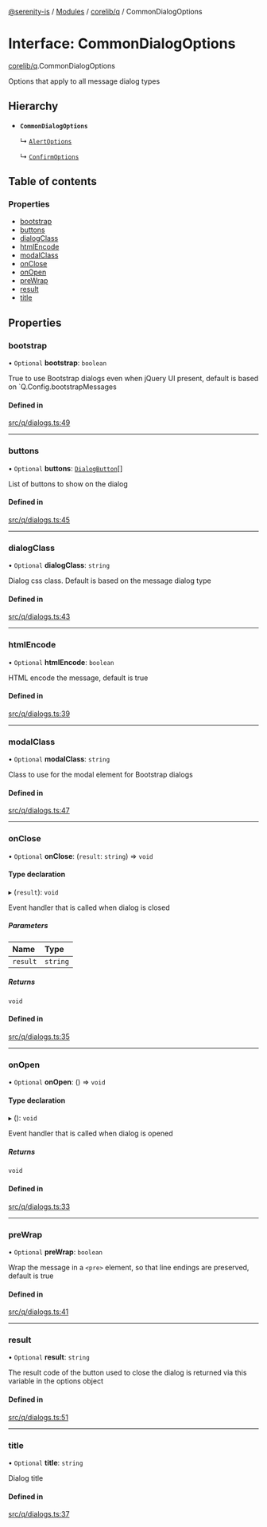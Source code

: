 [@serenity-is](../README.md) / [Modules](../modules.md) / [corelib/q](../modules/corelib_q.md) / CommonDialogOptions

# Interface: CommonDialogOptions

[corelib/q](../modules/corelib_q.md).CommonDialogOptions

Options that apply to all message dialog types

## Hierarchy

- **`CommonDialogOptions`**

  ↳ [`AlertOptions`](corelib_q.AlertOptions.md)

  ↳ [`ConfirmOptions`](corelib_q.ConfirmOptions.md)

## Table of contents

### Properties

- [bootstrap](corelib_q.CommonDialogOptions.md#bootstrap)
- [buttons](corelib_q.CommonDialogOptions.md#buttons)
- [dialogClass](corelib_q.CommonDialogOptions.md#dialogclass)
- [htmlEncode](corelib_q.CommonDialogOptions.md#htmlencode)
- [modalClass](corelib_q.CommonDialogOptions.md#modalclass)
- [onClose](corelib_q.CommonDialogOptions.md#onclose)
- [onOpen](corelib_q.CommonDialogOptions.md#onopen)
- [preWrap](corelib_q.CommonDialogOptions.md#prewrap)
- [result](corelib_q.CommonDialogOptions.md#result)
- [title](corelib_q.CommonDialogOptions.md#title)

## Properties

### bootstrap

• `Optional` **bootstrap**: `boolean`

True to use Bootstrap dialogs even when jQuery UI  present, default is based on `Q.Config.bootstrapMessages

#### Defined in

[src/q/dialogs.ts:49](https://github.com/serenity-is/serenity/blob/master/packages/corelib/src/q/dialogs.ts#L49)

___

### buttons

• `Optional` **buttons**: [`DialogButton`](corelib_q.DialogButton.md)[]

List of buttons to show on the dialog

#### Defined in

[src/q/dialogs.ts:45](https://github.com/serenity-is/serenity/blob/master/packages/corelib/src/q/dialogs.ts#L45)

___

### dialogClass

• `Optional` **dialogClass**: `string`

Dialog css class. Default is based on the message dialog type

#### Defined in

[src/q/dialogs.ts:43](https://github.com/serenity-is/serenity/blob/master/packages/corelib/src/q/dialogs.ts#L43)

___

### htmlEncode

• `Optional` **htmlEncode**: `boolean`

HTML encode the message, default is true

#### Defined in

[src/q/dialogs.ts:39](https://github.com/serenity-is/serenity/blob/master/packages/corelib/src/q/dialogs.ts#L39)

___

### modalClass

• `Optional` **modalClass**: `string`

Class to use for the modal element for Bootstrap dialogs

#### Defined in

[src/q/dialogs.ts:47](https://github.com/serenity-is/serenity/blob/master/packages/corelib/src/q/dialogs.ts#L47)

___

### onClose

• `Optional` **onClose**: (`result`: `string`) => `void`

#### Type declaration

▸ (`result`): `void`

Event handler that is called when dialog is closed

##### Parameters

| Name | Type |
| :------ | :------ |
| `result` | `string` |

##### Returns

`void`

#### Defined in

[src/q/dialogs.ts:35](https://github.com/serenity-is/serenity/blob/master/packages/corelib/src/q/dialogs.ts#L35)

___

### onOpen

• `Optional` **onOpen**: () => `void`

#### Type declaration

▸ (): `void`

Event handler that is called when dialog is opened

##### Returns

`void`

#### Defined in

[src/q/dialogs.ts:33](https://github.com/serenity-is/serenity/blob/master/packages/corelib/src/q/dialogs.ts#L33)

___

### preWrap

• `Optional` **preWrap**: `boolean`

Wrap the message in a `<pre>` element, so that line endings are preserved, default is true

#### Defined in

[src/q/dialogs.ts:41](https://github.com/serenity-is/serenity/blob/master/packages/corelib/src/q/dialogs.ts#L41)

___

### result

• `Optional` **result**: `string`

The result code of the button used to close the dialog is returned via this variable in the options object

#### Defined in

[src/q/dialogs.ts:51](https://github.com/serenity-is/serenity/blob/master/packages/corelib/src/q/dialogs.ts#L51)

___

### title

• `Optional` **title**: `string`

Dialog title

#### Defined in

[src/q/dialogs.ts:37](https://github.com/serenity-is/serenity/blob/master/packages/corelib/src/q/dialogs.ts#L37)
